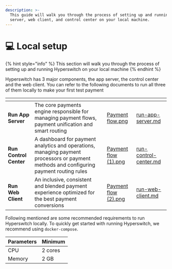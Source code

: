 ```yaml
---
description: >-
  This guide will walk you through the process of setting up and running the app
  server, web client, and control center on your local machine.
---
```


# 💻 Local setup

{% hint style="info" %}
This section will walk you through the process of setting up and running Hyperswitch on your local machine
{% endhint %}

Hyperswitch has 3 major components, the app server, the control center and the web client. You can refer to the following documents to run all three of them locally to make your first test payment

<table data-view="cards"><thead><tr><th></th><th></th><th></th><th data-hidden data-card-cover data-type="files"></th><th data-hidden data-card-target data-type="content-ref"></th></tr></thead><tbody><tr><td><strong>Run App Server</strong></td><td>The core payments engine responsible for managing payment flows, payment unification and smart routing</td><td></td><td><a href="../../.gitbook/assets/Payment flow.png">Payment flow.png</a></td><td><a href="run-app-server.md">run-app-server.md</a></td></tr><tr><td><strong>Run Control Center</strong></td><td>A dashboard for payment analytics and operations, managing payment processors or payment methods and configuring payment routing rules</td><td></td><td><a href="../../.gitbook/assets/Payment flow (1).png">Payment flow (1).png</a></td><td><a href="run-control-center.md">run-control-center.md</a></td></tr><tr><td><strong>Run Web Client</strong></td><td>An inclusive, consistent and blended payment experience optimized for the best payment conversions</td><td></td><td><a href="../../.gitbook/assets/Payment flow (2).png">Payment flow (2).png</a></td><td><a href="run-web-client.md">run-web-client.md</a></td></tr></tbody></table>

Following mentioned are some recommended requirements to run Hyperswitch locally. To quickly get started with running Hyperswitch, we recommend using `docker-compose`.

| Parameters | Minimum |
| ---------- | ------- |
| CPU        | 2 cores |
| Memory     | 2 GB    |
